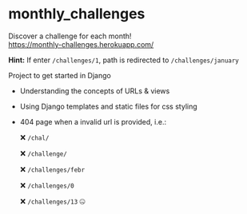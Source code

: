 # monthly_challenges
Discover a challenge for each month!   
<https://monthly-challenges.herokuapp.com/>

**Hint:** 
If enter `/challenges/1`, path is redirected to `/challenges/january`


Project to get started in Django
 - Understanding the concepts of URLs & views
 - Using Django templates and static files for css styling
 - 404 page when a invalid url is provided, i.e.:
 
   ❌ `/chal/`
   
   ❌ `/challenge/`
   
   ❌ `/challenges/febr`
   
   ❌ `/challenges/0` 
   
   ❌ `/challenges/13`  🤐
